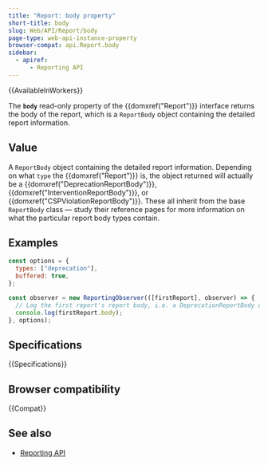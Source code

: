 ```yaml
---
title: "Report: body property"
short-title: body
slug: Web/API/Report/body
page-type: web-api-instance-property
browser-compat: api.Report.body
sidebar:
  - apiref:
      - Reporting API
---
```


{{AvailableInWorkers}}

The **`body`** read-only property of the {{domxref("Report")}}
interface returns the body of the report, which is a `ReportBody` object
containing the detailed report information.

## Value

A `ReportBody` object containing the detailed report information. Depending
on what `type` the {{domxref("Report")}} is, the object returned will
actually be a
{{domxref("DeprecationReportBody")}}, {{domxref("InterventionReportBody")}}, or
{{domxref("CSPViolationReportBody")}}.
These all inherit from the base `ReportBody` class — study their reference
pages for more information on what the particular report body types contain.

## Examples

```js
const options = {
  types: ["deprecation"],
  buffered: true,
};

const observer = new ReportingObserver(([firstReport], observer) => {
  // Log the first report's report body, i.e. a DeprecationReportBody object
  console.log(firstReport.body);
}, options);
```

## Specifications

{{Specifications}}

## Browser compatibility

{{Compat}}

## See also

- [Reporting API](/en-US/docs/Web/API/Reporting_API)
